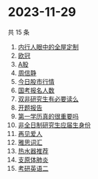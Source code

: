 # 2023-11-29

共 15 条

<!-- BEGIN -->
<!-- 最后更新时间 Wed Nov 29 2023 19:02:25 GMT+0800 (China Standard Time) -->

1. [内行人眼中的全屋定制](https://www.zhihu.com/search?q=内行人眼中的全屋定制)
1. [欧冠](https://www.zhihu.com/search?q=欧冠)
1. [A股](https://www.zhihu.com/search?q=A股)
1. [周信静](https://www.zhihu.com/search?q=周信静)
1. [今日股市行情](https://www.zhihu.com/search?q=今日股市行情)
1. [国考报名人数](https://www.zhihu.com/search?q=国考报名人数)
1. [双非研究生有必要读么](https://www.zhihu.com/search?q=双非研究生有必要读么)
1. [开题报告](https://www.zhihu.com/search?q=开题报告)
1. [第一学历真的很重要吗](https://www.zhihu.com/search?q=第一学历真的很重要吗)
1. [非全日制研究生应届生身份](https://www.zhihu.com/search?q=非全日制研究生应届生身份)
1. [再见爱人](https://www.zhihu.com/search?q=再见爱人)
1. [雅思词汇](https://www.zhihu.com/search?q=雅思词汇)
1. [热水器推荐](https://www.zhihu.com/search?q=热水器推荐)
1. [支原体肺炎](https://www.zhihu.com/search?q=支原体肺炎)
1. [考研英语二](https://www.zhihu.com/search?q=考研英语二)

<!-- END -->
